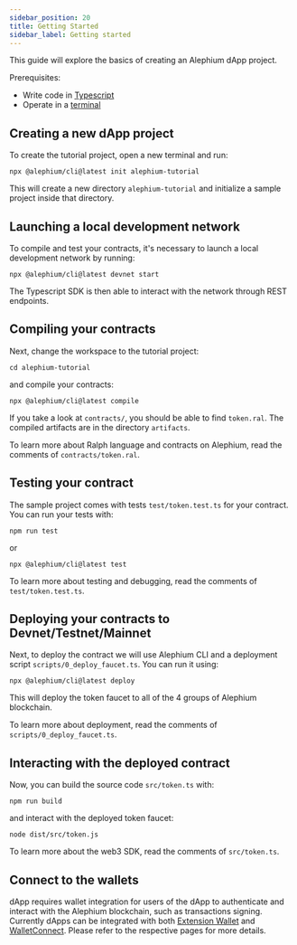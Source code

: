 ```yaml
---
sidebar_position: 20
title: Getting Started
sidebar_label: Getting started
---
```


This guide will explore the basics of creating an Alephium dApp project.

Prerequisites:

- Write code in [Typescript](https://www.typescriptlang.org/)
- Operate in a [terminal](https://en.wikipedia.org/wiki/Terminal_emulator)

## Creating a new dApp project

To create the tutorial project, open a new terminal and run:

```
npx @alephium/cli@latest init alephium-tutorial
```

This will create a new directory `alephium-tutorial` and initialize a sample project inside that directory.

## Launching a local development network

To compile and test your contracts, it's necessary to launch a local development network by running:

```
npx @alephium/cli@latest devnet start
```

The Typescript SDK is then able to interact with the network through REST endpoints.

## Compiling your contracts

Next, change the workspace to the tutorial project:

```
cd alephium-tutorial
```

and compile your contracts:

```
npx @alephium/cli@latest compile
```

If you take a look at `contracts/`, you should be able to find `token.ral`. The compiled artifacts are in the directory `artifacts`.

To learn more about Ralph language and contracts on Alephium, read the comments of `contracts/token.ral`.

## Testing your contract

The sample project comes with tests `test/token.test.ts` for your contract. You can run your tests with:

```
npm run test
```

or

```
npx @alephium/cli@latest test
```

To learn more about testing and debugging, read the comments of `test/token.test.ts`.

## Deploying your contracts to Devnet/Testnet/Mainnet

Next, to deploy the contract we will use Alephium CLI and a deployment script `scripts/0_deploy_faucet.ts`. You can run it using:

```
npx @alephium/cli@latest deploy
```

This will deploy the token faucet to all of the 4 groups of Alephium blockchain.

To learn more about deployment, read the comments of `scripts/0_deploy_faucet.ts`.

## Interacting with the deployed contract

Now, you can build the source code `src/token.ts` with:

```
npm run build
```

and interact with the deployed token faucet:

```
node dist/src/token.js
```

To learn more about the web3 SDK, read the comments of `src/token.ts`.

## Connect to the wallets

dApp requires wallet integration for users of the dApp to authenticate and interact with the Alephium blockchain,
such as transactions signing. Currently dApps can be integrated with both [Extension Wallet](../wallet/extension-wallet/dapp)
and [WalletConnect](../wallet/walletconnect). Please refer to the respective pages for more details.
